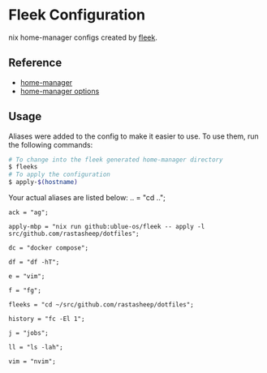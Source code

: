 # Fleek Configuration

nix home-manager configs created by [fleek](https://github.com/ublue-os/fleek).

## Reference

- [home-manager](https://nix-community.github.io/home-manager/)
- [home-manager options](https://nix-community.github.io/home-manager/options.html)

## Usage

Aliases were added to the config to make it easier to use. To use them, run the following commands:

```bash
# To change into the fleek generated home-manager directory
$ fleeks
# To apply the configuration
$ apply-$(hostname)
```

Your actual aliases are listed below:
    .. = "cd ..";

    ack = "ag";

    apply-mbp = "nix run github:ublue-os/fleek -- apply -l src/github.com/rastasheep/dotfiles";

    dc = "docker compose";

    df = "df -hT";

    e = "vim";

    f = "fg";

    fleeks = "cd ~/src/github.com/rastasheep/dotfiles";

    history = "fc -El 1";

    j = "jobs";

    ll = "ls -lah";

    vim = "nvim";
